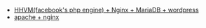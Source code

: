   - [HHVM(facebook's php engine) + Nginx + MariaDB + wordpress](https://www.howtoforge.com/tutorial/wordpress-install-nginx-mariadb-hhvm-ubuntu-15-04/)
  - [apache + nginx](http://stackoverflow.com/questions/23024473/how-can-i-run-both-nginx-and-apache-together-on-ubuntu)
